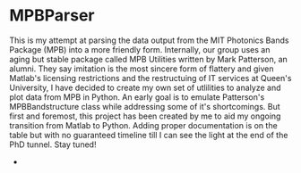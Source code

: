 # MPBParser
This is my attempt at parsing the data output from the MIT Photonics Bands
Package (MPB) into a more friendly form. Internally, our group uses an aging but
stable package called MPB Utilities written by Mark Patterson, an alumni.
They say imitation is the most sincere form of flattery and given Matlab's licensing
restrictions and the restructuing of IT services at Queen's University,
I have decided to create my own set of utlilities to analyze and plot data
from MPB in Python. An early goal is to emulate
Patterson's MPBBandstructure class while addressing some of it's shortcomings.
But first and foremost, this project has been created by me to aid my ongoing
transition from Matlab to Python. Adding proper documentation is on the table
but with no guaranteed timeline till I can see the light at the end of the PhD
tunnel. Stay tuned!

-
